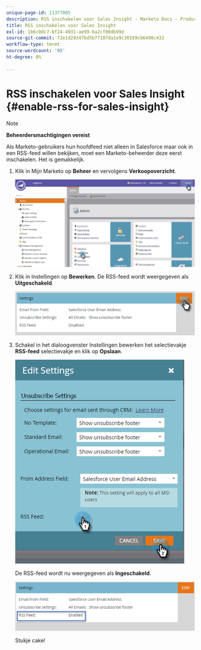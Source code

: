 ```yaml
---
unique-page-id: 11377005
description: RSS inschakelen voor Sales Insight - Marketo Docs - Productdocumentatie
title: RSS inschakelen voor Sales Insight
exl-id: 1b6c0dc7-6f24-4931-ae99-6a2cf00db99d
source-git-commit: 72e1d29347bd5b77107da1e9c30169cb6490c432
workflow-type: tm+mt
source-wordcount: '95'
ht-degree: 0%

---
```


# RSS inschakelen voor Sales Insight {#enable-rss-for-sales-insight}

>[!NOTE]
>
>**Beheerdersmachtigingen vereist**

Als Marketo-gebruikers hun hoofdfeed niet alleen in Salesforce maar ook in een RSS-feed willen bekijken, moet een Marketo-beheerder deze eerst inschakelen. Het is gemakkelijk.

1. Klik in Mijn Marketo op **Beheer** en vervolgens **Verkoopoverzicht**.

   ![](assets/set-up-rss-1-hands.png)

1. Klik in Instellingen op **Bewerken**. De RSS-feed wordt weergegeven als **Uitgeschakeld**.

   ![](assets/rss-settings-tab.png)

1. Schakel in het dialoogvenster Instellingen bewerken het selectievakje **RSS-feed** selectievakje en klik op **Opslaan**.

   ![](assets/rss-edit-settings-2-hands.png)

   De RSS-feed wordt nu weergegeven als **Ingeschakeld**.

   ![](assets/rss-final-box.png)

   Stukje cake!
